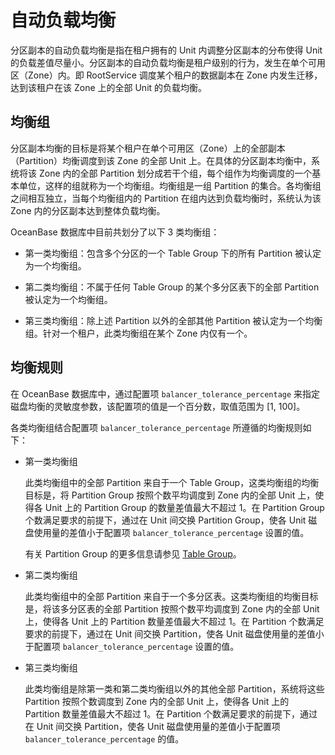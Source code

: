 自动负载均衡 
===========================

分区副本的自动负载均衡是指在租户拥有的 Unit 内调整分区副本的分布使得 Unit 的负载差值尽量小。分区副本的自动负载均衡是租户级别的行为，发生在单个可用区（Zone）内。即 RootService 调度某个租户的数据副本在 Zone 内发生迁移，达到该租户在该 Zone 上的全部 Unit 的负载均衡。

均衡组 
------------------------

分区副本均衡的目标是将某个租户在单个可用区（Zone）上的全部副本（Partition）均衡调度到该 Zone 的全部 Unit 上。在具体的分区副本均衡中，系统将该 Zone 内的全部 Partition 划分成若干个组，每个组作为均衡调度的一个基本单位，这样的组就称为一个均衡组。均衡组是一组 Partition 的集合。各均衡组之间相互独立，当每个均衡组内的 Partition 在组内达到负载均衡时，系统认为该 Zone 内的分区副本达到整体负载均衡。

OceanBase 数据库中目前共划分了以下 3 类均衡组：

* 第一类均衡组：包含多个分区的一个 Table Group 下的所有 Partition 被认定为一个均衡组。

  

* 第二类均衡组：不属于任何 Table Group 的某个多分区表下的全部 Partition 被认定为一个均衡组。

  

* 第三类均衡组：除上述 Partition 以外的全部其他 Partition 被认定为一个均衡组。针对一个租户，此类均衡组在某个 Zone 内仅有一个。

  




均衡规则 
-------------------------

在 OceanBase 数据库中，通过配置项 `balancer_tolerance_percentage` 来指定磁盘均衡的灵敏度参数，该配置项的值是一个百分数，取值范围为 \[1, 100\]。

各类均衡组结合配置项 `balancer_tolerance_percentage` 所遵循的均衡规则如下：

* 第一类均衡组

  此类均衡组中的全部 Partition 来自于一个 Table Group，这类均衡组的均衡目标是，将 Partition Group 按照个数平均调度到 Zone 内的全部 Unit 上，使得各 Unit 上的 Partition Group 的数量差值最大不超过 1。在 Partition Group 个数满足要求的前提下，通过在 Unit 间交换 Partition Group，使各 Unit 磁盘使用量的差值小于配置项 `balancer_tolerance_percentage` 设置的值。

  有关 Partition Group 的更多信息请参见 [Table Group](../1.replica-balancing/2.table-group.md)。
  

* 第二类均衡组

  此类均衡组中的全部 Partition 来自于一个多分区表。这类均衡组的均衡目标是，将该多分区表的全部 Partition 按照个数平均调度到 Zone 内的全部 Unit 上，使得各 Unit 上的 Partition 数量差值最大不超过 1。在 Partition 个数满足要求的前提下，通过在 Unit 间交换 Partition，使各 Unit 磁盘使用量的差值小于配置项 `balancer_tolerance_percentage` 设置的值。
  

* 第三类均衡组

  此类均衡组是除第一类和第二类均衡组以外的其他全部 Partition，系统将这些 Partition 按照个数调度到 Zone 内的全部 Unit 上，使得各 Unit 上的 Partition 数量差值最大不超过 1。在 Partition 个数满足要求的前提下，通过在 Unit 间交换 Partition，使各 Unit 磁盘使用量的差值小于配置项 `balancer_tolerance_percentage` 的值。
  



